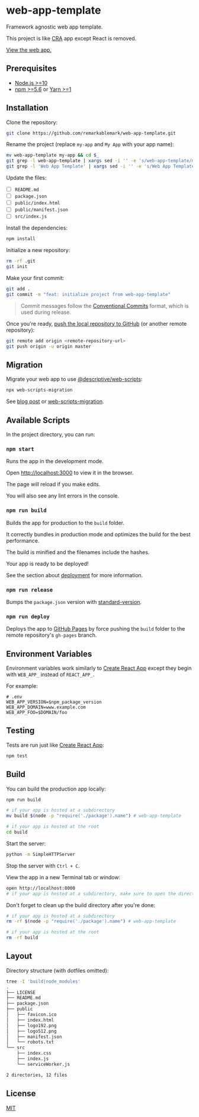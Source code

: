 # web-app-template

Framework agnostic web app template.

This project is like [CRA](https://github.com/facebook/create-react-app) app except React is removed.

[View the web app.](https://remarkablemark.github.io/web-app-template/)

## Prerequisites

- [Node.js >=10](https://nodejs.org/en/download/)
- [npm >=5.6](https://www.npmjs.com/get-npm) or [Yarn >=1](https://yarnpkg.com/lang/en/docs/install/)

## Installation

Clone the repository:

```sh
git clone https://github.com/remarkablemark/web-app-template.git
```

Rename the project (replace `my-app` and `My App` with your app name):

```sh
mv web-app-template my-app && cd $_
git grep -l web-app-template | xargs sed -i '' -e 's/web-app-template/my-app/g'
git grep -l 'Web App Template' | xargs sed -i '' -e 's/Web App Template/My App/g'
```

Update the files:

- [ ] `README.md`
- [ ] `package.json`
- [ ] `public/index.html`
- [ ] `public/manifest.json`
- [ ] `src/index.js`

Install the dependencies:

```sh
npm install
```

Initialize a new repository:

```sh
rm -rf .git
git init
```

Make your first commit:

```sh
git add .
git commit -m "feat: initialize project from web-app-template"
```

> Commit messages follow the [Conventional Commits](https://conventionalcommits.org/) format, which is used during release.

Once you're ready, [push the local repository to GitHub](https://help.github.com/articles/adding-an-existing-project-to-github-using-the-command-line/) (or another remote repository):

```sh
git remote add origin <remote-repository-url>
git push origin -u origin master
```

## Migration

Migrate your web app to use [@descriptive/web-scripts](https://www.npmjs.com/package/@descriptive/web-scripts):

```sh
npx web-scripts-migration
```

See [blog post](https://remarkablemark.org/blog/2020/06/06/web-app-template/#migration) or [web-scripts-migration](https://www.npmjs.com/package/web-scripts-migration).

## Available Scripts

In the project directory, you can run:

### `npm start`

Runs the app in the development mode.

Open [http://localhost:3000](http://localhost:3000) to view it in the browser.

The page will reload if you make edits.

You will also see any lint errors in the console.

### `npm run build`

Builds the app for production to the `build` folder.

It correctly bundles in production mode and optimizes the build for the best performance.

The build is minified and the filenames include the hashes.

Your app is ready to be deployed!

See the section about [deployment](https://create-react-app.dev/docs/deployment/) for more information.

### `npm run release`

Bumps the `package.json` version with [standard-version](https://github.com/conventional-changelog/standard-version).

### `npm run deploy`

Deploys the app to [GitHub Pages](https://pages.github.com/) by force pushing the `build` folder to the remote repository's `gh-pages` branch.

## Environment Variables

Environment variables work similarly to [Create React App](https://create-react-app.dev/docs/adding-custom-environment-variables/) except they begin with `WEB_APP_` instead of `REACT_APP_`.

For example:

```
# .env
WEB_APP_VERSION=$npm_package_version
WEB_APP_DOMAIN=www.example.com
WEB_APP_FOO=$DOMAIN/foo
```

## Testing

Tests are run just like [Create React App](https://create-react-app.dev/docs/running-tests):

```sh
npm test
```

## Build

You can build the production app locally:

```sh
npm run build

# if your app is hosted at a subdirectory
mv build $(node -p "require('./package').name") # web-app-template

# if your app is hosted at the root
cd build
```

Start the server:

```sh
python -m SimpleHTTPServer
```

Stop the server with `Ctrl + C`.

View the app in a new Terminal tab or window:

```sh
open http://localhost:8000
# if your app is hosted at a subdirectory, make sure to open the directory
```

Don't forget to clean up the build directory after you're done:

```sh
# if your app is hosted at a subdirectory
rm -rf $(node -p "require('./package').name") # web-app-template

# if your app is hosted at the root
rm -rf build
```

## Layout

Directory structure (with dotfiles omitted):

```sh
tree -I 'build|node_modules'
.
├── LICENSE
├── README.md
├── package.json
├── public
│   ├── favicon.ico
│   ├── index.html
│   ├── logo192.png
│   ├── logo512.png
│   ├── manifest.json
│   └── robots.txt
└── src
    ├── index.css
    ├── index.js
    └── serviceWorker.js

2 directories, 12 files
```

## License

[MIT](LICENSE)
